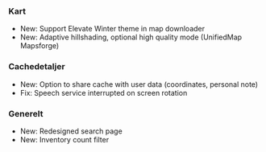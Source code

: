 ### Kart
- New: Support Elevate Winter theme in map downloader
- New: Adaptive hillshading, optional high quality mode (UnifiedMap Mapsforge)

### Cachedetaljer
- New: Option to share cache with user data (coordinates, personal note)
- Fix: Speech service interrupted on screen rotation

### Generelt
- New: Redesigned search page
- New: Inventory count filter

